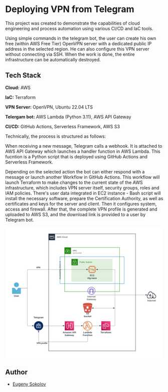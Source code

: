
# Deploying VPN from Telegram

This project was created to demonstrate the capabilities of cloud engineering and process automation using various CI/CD and IaC tools.

Using simple commands in the telegram bot, the user can create his own free (within AWS Free Tier) OpenVPN server with a dedicated public IP address in the selected region. He can also configure this VPN server without connecting via SSH. When the work is done, the entire infrastructure can be automatically destroyed.
## Tech Stack

**Cloud:** AWS

**IaC:** Terraform

**VPN Server:** OpenVPN, Ubuntu 22.04 LTS

**Telergam bot:** AWS Lambda (Python 3.11), AWS API Gateway

**CI/CD:** GitHub Actions, Serverless Framework, AWS S3

Technically, the process is structured as follows:

When receiving a new message, Telegram calls a webhook. It is attached to AWS API Gateway which launches a handler function in AWS Lambda. This fucntion is a Python script that is deployed using GitHub Actions and Serverless Framework.

Depending on the selected action the bot can either respond with a message or launch another Workflow in GitHub Actions. This workflow will launch Terraform to make changes to the current state of the AWS infrastructure, which includes VPN server itself, security groups, roles and IAM policies. There's user data integrated in EC2 instance - Bash script will install the necessary software, prepare the Certification Authority, as well as certificates and keys for the server and client. Then it configures system, access and firewall. After that, the complete VPN profile is generated and uploaded to AWS S3, and the download link is provided to a user by Telegram bot.

![Alt text](diagram.png?raw=true "Title")
## Author

- [Eugeny Sokolov](https://linkedin.com/in/esklv)

